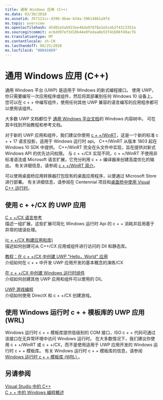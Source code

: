 ```yaml
---
title: 通用 Windows 应用 (C++)
ms.date: 03/30/2018
ms.assetid: 357121cc-d390-4bae-b34a-39614861a9f4
ms.topic: overview
ms.openlocfilehash: 45d02a5ab923ee46da97d78a1e5ceb2f4313352a
ms.sourcegitcommit: ec6dd97ef3d10b44e0fedaa8e53f41696f49ac7b
ms.translationtype: MT
ms.contentlocale: zh-CN
ms.lasthandoff: 08/25/2020
ms.locfileid: "88841669"
---
```

# <a name="universal-windows-apps-c"></a>通用 Windows 应用 (C++)

通用 Windows 平台 (UWP) 是适用于 Windows 的新式编程接口。 使用 UWP，你只需要编写一次应用程序或组件，然后将其部署到任何 Windows 10 设备上。 您可以在 c + + 中编写组件，使用任何其他 UWP 兼容的语言编写的应用程序都可以使用该组件。

大多数 UWP 文档都位于 [通用 Windows 平台文档](/windows/uwp/)的 Windows 内容树中。 可在其中找到开始教程和参考文档。

对于新的 UWP 应用和组件，我们建议你使用 [c + +/WinRT](/windows/uwp/cpp-and-winrt-apis/)，这是一个新的标准 c + + 17 语言投影，适用于 Windows 运行时 api。 C++/WinRT 从版本 1803 起在 Windows 10 SDK 中提供。 C++/WinRT 完全在头文件中实现，旨在提供对新式 Windows API 的优先访问权限。 与 c + +/CX 实现不同，c + +/WinRT 不使用非标准语法或 Microsoft 语言扩展，它充分利用 c + + 编译器来创建高度优化的输出。 有关详细信息，请参阅 [c + +/WinRT 简介](/windows/uwp/cpp-and-winrt-apis/intro-to-using-cpp-with-winrt)。

可以使用桌面桥应用转换器打包现有的桌面应用程序，以便通过 Microsoft Store 进行部署。 有关详细信息，请参阅在 Centennial 项目和[桌面桥](/windows/uwp/porting/desktop-to-uwp-root)[中使用 Visual C++ 运行时](https://devblogs.microsoft.com/cppblog/using-visual-c-runtime-in-centennial-project/)。

## <a name="uwp-apps-that-use-ccx"></a>使用 c + +/CX 的 UWP 应用

[C + +/CX 语言参考](visual-c-language-reference-c-cx.md)\
描述一组扩展，这些扩展可简化 Windows 运行时 Api 的 c + + 消耗并启用基于异常的错误处理。

[ (c + +/CX 构建应用和库) ](building-apps-and-libraries-c-cx.md)\
描述如何创建可从 C++/CX 应用或组件进行访问的 Dll 和静态库。

[教程：在 c + +/CX 中创建 UWP "Hello，World" 应用](/windows/uwp/get-started/create-a-basic-windows-10-app-in-cpp)\
介绍如何在 c + + 中开发 UWP 应用开发的基本概念的演练/CX

[在 c + +/CX 中创建 Windows 运行时组件](/windows/uwp/winrt-components/creating-windows-runtime-components-in-cpp)\
介绍如何创建其他 UWP 应用和组件可以使用的 Dll。

[UWP 游戏编程](/windows/uwp/gaming/)\
介绍如何使用 DirectX 和 c + +/CX 创建游戏。

## <a name="uwp-apps-that-use-the-windows-runtime-c-template-library-wrl"></a>使用 Windows 运行时 c + + 模板库的 UWP 应用 (WRL) 

Windows 运行时 c + + 模板库提供低级别的 COM 接口，ISO c + + 代码可通过该接口在无异常环境中访问 Windows 运行时。 在大多数情况下，我们建议你使用 c + +/WinRT 或 c + +/CX，而不是使用适用于 UWP 应用开发的 Windows 运行时 c + + 模板库。 有关 Windows 运行时 c + + 模板库的信息，请参阅 [Windows 运行时 c + + 模板库 (WRL) ](wrl/windows-runtime-cpp-template-library-wrl.md)。

## <a name="see-also"></a>另请参阅

[Visual Studio 中的 C++](../overview/visual-cpp-in-visual-studio.md)<br/>
[C + + 中的 Windows 编程概述](../windows/overview-of-windows-programming-in-cpp.md)<br/>
